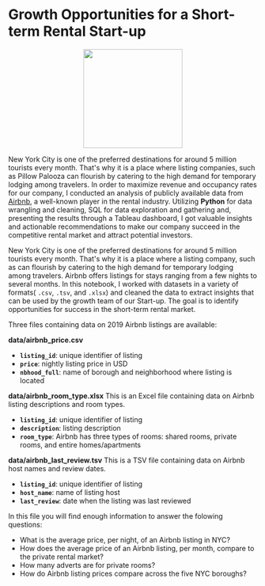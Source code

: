 # Growth Opportunities for a Short-term Rental Start-up


<p align= "center">
<img src="https://static01.nyt.com/images/2019/05/29/realestate/00skyline-south4/88ce0191bfc249b6aae1b472158cccc4-superJumbo.jpg" height="200"> 
</p>

New York City is one of the preferred destinations for around 5 million tourists every month. That's why it is a place where listing companies, such as Pillow Palooza can flourish by catering to the high demand for temporary lodging among travelers. In order to maximize revenue and occupancy rates for our company, I conducted an analysis of publicly available data from [Airbnb](https://www.airbnb.com/), a well-known player in the rental industry. Utilizing **Python** for data wrangling and cleaning, SQL for data exploration and gathering and, presenting the results through a Tableau dashboard, I got valuable insights and actionable recommendations to make our company succeed in the competitive rental market and attract potential investors.

New York City is one of the preferred destinations for around 5 million tourists every month. That's why it is a place where a listing company, such as  can flourish by catering to the high demand for temporary lodging among travelers. Airbnb offers listings for stays ranging from a few nights to several months. In this notebook, I worked with datasets in a variety of formats( `.csv`, `.tsv`, and `.xlsx`) and cleaned the data to extract insights that can be used by the growth team of our Start-up. The goal is to identify opportunities for success in the short-term rental market. 


Three files containing data on 2019 Airbnb listings are available:

**data/airbnb_price.csv**
- **`listing_id`**: unique identifier of listing
- **`price`**: nightly listing price in USD
- **`nbhood_full`**: name of borough and neighborhood where listing is located

**data/airbnb_room_type.xlsx**
This is an Excel file containing data on Airbnb listing descriptions and room types.
- **`listing_id`**: unique identifier of listing
- **`description`**: listing description
- **`room_type`**: Airbnb has three types of rooms: shared rooms, private rooms, and entire homes/apartments

**data/airbnb_last_review.tsv**
This is a TSV file containing data on Airbnb host names and review dates.
- **`listing_id`**: unique identifier of listing
- **`host_name`**: name of listing host
- **`last_review`**: date when the listing was last reviewed

In this file you will find enough information to answer the folowing questions:

- What is the average price, per night, of an Airbnb listing in NYC?
- How does the average price of an Airbnb listing, per month, compare to the private rental market?
- How many adverts are for private rooms?
- How do Airbnb listing prices compare across the five NYC boroughs?
